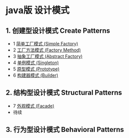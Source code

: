 # java版 设计模式
## 1. 创建型设计模式 Create Patterns
- 1 [简单工厂模式 (Simple Factory)](src/com/example/create/factory/README.md)
- 2 [工厂方法模式 (Factory Method)](src/com/example/create/factory/README.md)
- 3 [抽象工厂模式 (Abstract Factory)](src/com/example/create/factory/README.md)
- 4 [单例模式 (Singleton)](src/com/example/create/singleton/README.md)
- 5 [原型模式 (Prototype)](src/com/example/create/prototype/README.md)
- 6 [构建器模式 (Builder)](src/com/example/create/builder/README.md)
## 2. 结构型设计模式 Structural Patterns
- 7 [外观模式 (Facade)](src/com/example/structural/facade/README.md)
- 待续
## 3. 行为型设计模式 Behavioral Patterns



